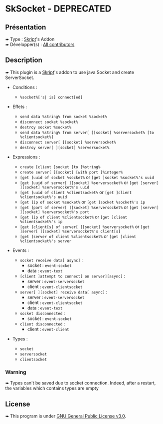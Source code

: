 # SkSocket - DEPRECATED

## Présentation

➠  Type : [Skript](https://github.com/SkrptLang/Skript)'s Addon \
➠  Développer(s) : [All contributors](https://github.com/BakaAless/SkSocket/graphs/contributors)


## Description

➠  This plugin is a [Skript](https://github.com/SkrptLang/Skript)'s addon to use java Socket and create ServerSocket.

* Conditions :
  * `%socket%['s| is] connect[ed]`


* Effets :
  * `send data %string% from socket %socket%`
  * `disconnect socket %socket%`
  * `destroy socket %socket%`
  * `send data %string% from server[ ][socket] %serversocket% [to %clientsocket%]`
  * `disconnect server[ ][socket] %serversocket%`
  * `destroy server[ ][socket] %serversocket%`
  

* Expressions :
  * `create [client ]socket [to ]%string%`
  * `create server[ ][socket] [with port ]%integer%`
  * `[get ]uuid of socket %socket%` or `[get ]socket %socket%'s uuid`
  * `[get ]uuid of server[ ][socket] %serversocket%` or `[get ]server[ ][socket] %serversocket%'s uuid`
  * `[get ]uuid of client %clientsocket%` or `[get ]client %clientsocket%'s uuid`
  * `[get ]ip of socket %socket%` or `[get ]socket %socket%'s ip`
  * `[get ]port of server[ ][socket] %serversocket%` or `[get ]server[ ][socket] %serversocket%'s port`
  * `[get ]ip of client %clientsocket%` or `[get ]client %clientsocket%'s ip`
  * `[get ]client[s] of server[ ][socket] %serversocket%` or `[get ]server[ ][socket] %serversocket%'s client[s]`
  * `[get ]server of client %clientsocket%` or `[get ]client %clientsocket%'s server`


* Events :
  * `socket receive data[ async]` :
    * socket : `event-socket`
    * data : `event-text`
  * `[client ]attempt to connect[ on server][async]` :
    * server : `event-serversocket`
    * client : `event-clientsocket`
  * `server[ ][socket] receive data[ async]` :
    * server : `event-serversocket`
    * client : `event-clientsocket`
    * data : `event-text`
  * `socket disconnected` :
    * socket : `event-socket`
  * `client disconnected` :
    * client : `event-client`
  

* Types :
  * `socket`
  * `serversocket`
  * `clientsocket`
  
### Warning

➠ Types can't be saved due to socket connection. Indeed, after a restart, the variables which contains types are empty

## License

➠  This program is under [GNU General Public License v3.0](https://github.com/BakaAless/SkSocket/blob/master/LICENSE).

